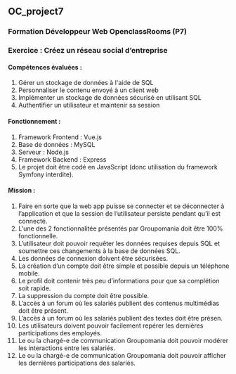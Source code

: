 ## OC_project7

### Formation Développeur Web OpenclassRooms (P7)

### __Exercice :__ Créez un réseau social d’entreprise

#### __Compétences évaluées :__
 1. Gérer un stockage de données à l'aide de SQL
 2. Personnaliser le contenu envoyé à un client web
 3. Implémenter un stockage de données sécurisé en utilisant SQL
 4. Authentifier un utilisateur et maintenir sa session

#### __Fonctionnement :__ 
 1. Framework Frontend : Vue.js
 2. Base de données : MySQL
 3. Serveur : Node.js
 4. Framework Backend : Express
 5. Le projet doit être codé en JavaScript (donc utilisation du framework Symfony interdite).
 
 #### __Mission :__ 
 1. Faire en sorte que la web app puisse se connecter et se déconnecter à l’application et que la session de l’utilisateur persiste pendant qu’il est connecté.
 2. L'une des 2 fonctionnalitée présentés par Groupomania doit être 100% fonctionnelle.
 3. L’utilisateur doit pouvoir requêter les données requises depuis SQL et soumettre ces changements à la base de données SQL.
 4. Les données de connexion doivent être sécurisées. 
 5. La création d’un compte doit être simple et possible depuis un téléphone mobile.
 6. Le profil doit contenir très peu d’informations pour que sa complétion soit rapide.  
 7. La suppression du compte doit être possible.
 8. L’accès à un forum où les salariés publient des contenus multimédias doit être présent.
 9. L’accès à un forum où les salariés publient des textes doit être présen.
 10. Les utilisateurs doivent pouvoir facilement repérer les dernières participations des employés.
 11. Le ou la chargé-e de communication Groupomania doit pouvoir modérer les interactions entre les salariés.
 12. Le ou la chargé-e de communication Groupomania doit pouvoir afficher les dernières participations des salariés.
